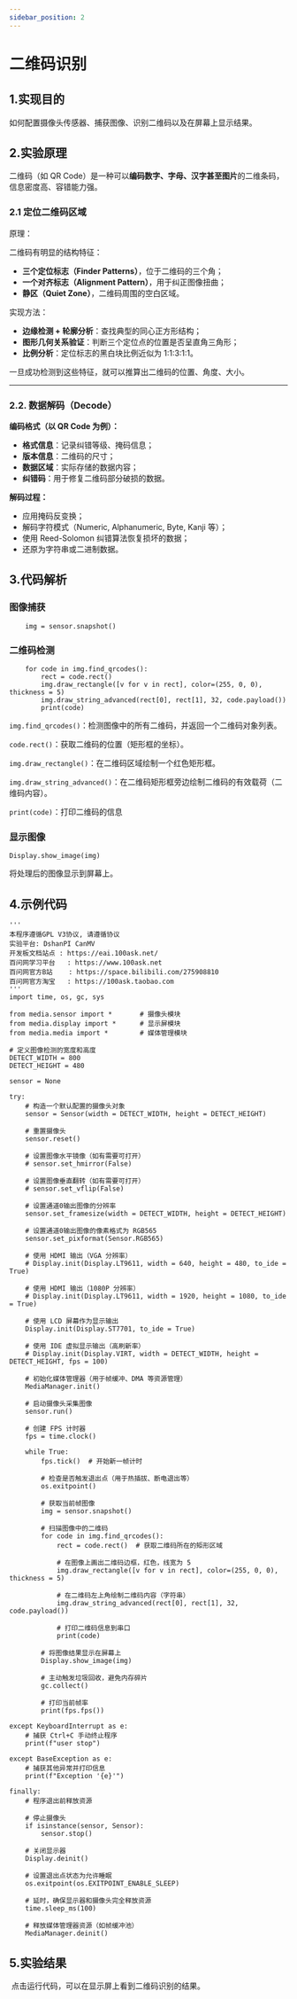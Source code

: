 ```yaml
---
sidebar_position: 2
---
```

# 二维码识别

## 1.实现目的

如何配置摄像头传感器、捕获图像、识别二维码以及在屏幕上显示结果。

## 2.实验原理

二维码（如 QR Code）是一种可以**编码数字、字母、汉字甚至图片**的二维条码，信息密度高、容错能力强。

### 2.1 定位二维码区域

原理：

二维码有明显的结构特征：

- **三个定位标志（Finder Patterns）**，位于二维码的三个角；
- **一个对齐标志（Alignment Pattern）**，用于纠正图像扭曲；
- **静区（Quiet Zone）**，二维码周围的空白区域。

实现方法：

- **边缘检测 + 轮廓分析**：查找典型的同心正方形结构；
- **图形几何关系验证**：判断三个定位点的位置是否呈直角三角形；
- **比例分析**：定位标志的黑白块比例近似为 1:1:3:1:1。

一旦成功检测到这些特征，就可以推算出二维码的位置、角度、大小。

------

### 2.2. 数据解码（Decode）

**编码格式（以 QR Code 为例）：**

- **格式信息**：记录纠错等级、掩码信息；
- **版本信息**：二维码的尺寸；
- **数据区域**：实际存储的数据内容；
- **纠错码**：用于修复二维码部分破损的数据。

**解码过程：**

- 应用掩码反变换；
- 解码字符模式（Numeric, Alphanumeric, Byte, Kanji 等）；
- 使用 Reed-Solomon 纠错算法恢复损坏的数据；
- 还原为字符串或二进制数据。

## 3.代码解析

### 图像捕获

```
    img = sensor.snapshot()
```

### 二维码检测

```
    for code in img.find_qrcodes():
        rect = code.rect()
        img.draw_rectangle([v for v in rect], color=(255, 0, 0), thickness = 5)
        img.draw_string_advanced(rect[0], rect[1], 32, code.payload())
        print(code)
```

`img.find_qrcodes()`：检测图像中的所有二维码，并返回一个二维码对象列表。

`code.rect()`：获取二维码的位置（矩形框的坐标）。

`img.draw_rectangle()`：在二维码区域绘制一个红色矩形框。

`img.draw_string_advanced()`：在二维码矩形框旁边绘制二维码的有效载荷（二维码内容）。

`print(code)`：打印二维码的信息

###  显示图像

```
Display.show_image(img)
```

将处理后的图像显示到屏幕上。

## 4.示例代码

```
'''
本程序遵循GPL V3协议, 请遵循协议
实验平台: DshanPI CanMV
开发板文档站点	: https://eai.100ask.net/
百问网学习平台   : https://www.100ask.net
百问网官方B站    : https://space.bilibili.com/275908810
百问网官方淘宝   : https://100ask.taobao.com
'''
import time, os, gc, sys

from media.sensor import *       # 摄像头模块
from media.display import *      # 显示屏模块
from media.media import *        # 媒体管理模块

# 定义图像检测的宽度和高度
DETECT_WIDTH = 800
DETECT_HEIGHT = 480

sensor = None

try:
    # 构造一个默认配置的摄像头对象
    sensor = Sensor(width = DETECT_WIDTH, height = DETECT_HEIGHT)
    
    # 重置摄像头
    sensor.reset()
    
    # 设置图像水平镜像（如有需要可打开）
    # sensor.set_hmirror(False)
    
    # 设置图像垂直翻转（如有需要可打开）
    # sensor.set_vflip(False)
    
    # 设置通道0输出图像的分辨率
    sensor.set_framesize(width = DETECT_WIDTH, height = DETECT_HEIGHT)
    
    # 设置通道0输出图像的像素格式为 RGB565
    sensor.set_pixformat(Sensor.RGB565)

    # 使用 HDMI 输出（VGA 分辨率）
    # Display.init(Display.LT9611, width = 640, height = 480, to_ide = True)

    # 使用 HDMI 输出（1080P 分辨率）
    # Display.init(Display.LT9611, width = 1920, height = 1080, to_ide = True)

    # 使用 LCD 屏幕作为显示输出
    Display.init(Display.ST7701, to_ide = True)

    # 使用 IDE 虚拟显示输出（高刷新率）
    # Display.init(Display.VIRT, width = DETECT_WIDTH, height = DETECT_HEIGHT, fps = 100)

    # 初始化媒体管理器（用于帧缓冲、DMA 等资源管理）
    MediaManager.init()

    # 启动摄像头采集图像
    sensor.run()

    # 创建 FPS 计时器
    fps = time.clock()

    while True:
        fps.tick()  # 开始新一帧计时

        # 检查是否触发退出点（用于热插拔、断电退出等）
        os.exitpoint()

        # 获取当前帧图像
        img = sensor.snapshot()

        # 扫描图像中的二维码
        for code in img.find_qrcodes():
            rect = code.rect()  # 获取二维码所在的矩形区域
            
            # 在图像上画出二维码边框，红色，线宽为 5
            img.draw_rectangle([v for v in rect], color=(255, 0, 0), thickness = 5)
            
            # 在二维码左上角绘制二维码内容（字符串）
            img.draw_string_advanced(rect[0], rect[1], 32, code.payload())

            # 打印二维码信息到串口
            print(code)

        # 将图像结果显示在屏幕上
        Display.show_image(img)

        # 主动触发垃圾回收，避免内存碎片
        gc.collect()

        # 打印当前帧率
        print(fps.fps())

except KeyboardInterrupt as e:
    # 捕获 Ctrl+C 手动终止程序
    print(f"user stop")

except BaseException as e:
    # 捕获其他异常并打印信息
    print(f"Exception '{e}'")

finally:
    # 程序退出前释放资源

    # 停止摄像头
    if isinstance(sensor, Sensor):
        sensor.stop()

    # 关闭显示器
    Display.deinit()

    # 设置退出点状态为允许睡眠
    os.exitpoint(os.EXITPOINT_ENABLE_SLEEP)

    # 延时，确保显示器和摄像头完全释放资源
    time.sleep_ms(100)

    # 释放媒体管理器资源（如帧缓冲池）
    MediaManager.deinit()
```



## 5.实验结果

​	点击运行代码，可以在显示屏上看到二维码识别的结果。